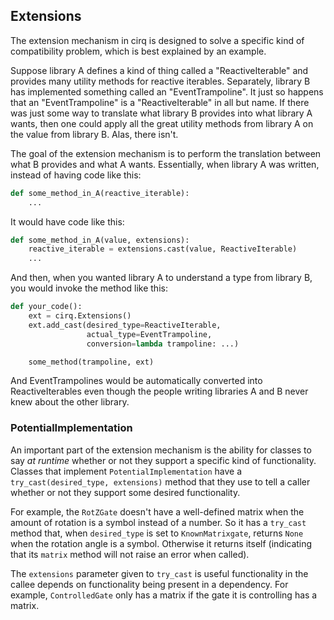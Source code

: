 ## Extensions

The extension mechanism in cirq is designed to solve a specific kind of compatibility problem, which is best explained by an example.

Suppose library A defines a kind of thing called a "ReactiveIterable" and provides many utility methods for reactive iterables.
Separately, library B has implemented something called an "EventTrampoline".
It just so happens that an "EventTrampoline" is a "ReactiveIterable" in all but name.
If there was just some way to translate what library B provides into what library A wants, then one could apply all the great utility methods from library A on the value from library B.
Alas, there isn't.

The goal of the extension mechanism is to perform the translation between what B provides and what A wants.
Essentially, when library A was written, instead of having code like this:

```python
def some_method_in_A(reactive_iterable):
    ...
```

It would have code like this:

```python
def some_method_in_A(value, extensions):
    reactive_iterable = extensions.cast(value, ReactiveIterable)
    ...
```

And then, when you wanted library A to understand a type from library B, you would invoke the method like this:

```python
def your_code():
    ext = cirq.Extensions()
    ext.add_cast(desired_type=ReactiveIterable,
                 actual_type=EventTrampoline,
                 conversion=lambda trampoline: ...)

    some_method(trampoline, ext)
```

And EventTrampolines would be automatically converted into ReactiveIterables even though the people writing libraries A and B never knew about the other library.

### PotentialImplementation

An important part of the extension mechanism is the ability for classes to say *at runtime* whether or not they support a specific kind of functionality.
Classes that implement `PotentialImplementation` have a `try_cast(desired_type, extensions)` method that they use to tell a caller whether or not they support some desired functionality.

For example, the `RotZGate` doesn't have a well-defined matrix when the amount of rotation is a symbol instead of a number.
So it has a `try_cast` method that, when `desired_type` is set to `KnownMatrixgate`, returns `None` when the rotation angle is a symbol.
Otherwise it returns itself (indicating that its `matrix` method will not raise an error when called).

The `extensions` parameter given to `try_cast` is useful functionality in the callee depends on functionality being present in a dependency.
For example, `ControlledGate` only has a matrix if the gate it is controlling has a matrix.
